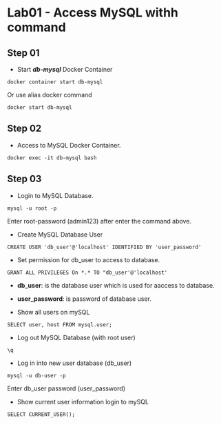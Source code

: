# Lab01 - Access MySQL withh command

## Step 01

* Start ***db-mysql*** Docker Container

``` shell
docker container start db-mysql 
```

Or use alias docker command

``` shell
docker start db-mysql 
```

## Step 02

* Access to MySQL Docker Container.

``` shell
docker exec -it db-mysql bash
```


## Step 03

* Login to MySQL Database.

``` shell
mysql -u root -p 
```

Enter root-password (admin123) after enter the command above.

* Create MySQL Database User

``` shell
CREATE USER 'db_user'@'localhost' IDENTIFIED BY 'user_password'
```

* Set permission for db_user to access to database.

``` shell
GRANT ALL PRIVILEGES On *.* TO "db_user'@'localhost'
```
* __db_user__: is the database user which is used for aaccess to database.
* __user_password__: is password of database user.

* Show all users on mySQL

``` shell
SELECT user, host FROM mysql.user;
```

* Log out MySQL Database (with root user)

``` shell
\q
```

* Log in into new user database (db_user)

``` shell
mysql -u db-user -p
```

Enter db_user password (user_password)

* Show current user information login to mySQL

``` shell
SELECT CURRENT_USER();
```

